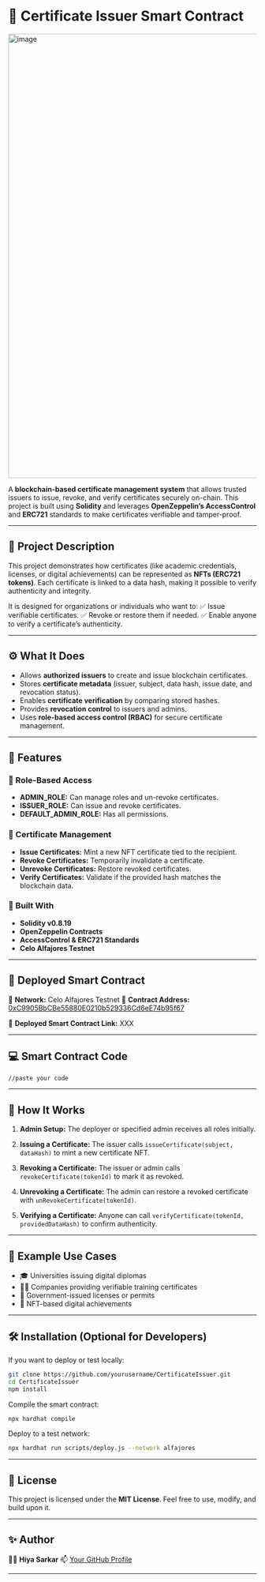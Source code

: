 
# 🧾 Certificate Issuer Smart Contract

<img width="1895" height="900" alt="image" src="https://github.com/user-attachments/assets/0311fe75-a92b-483c-8aac-5b723cb0f5b8" />

A **blockchain-based certificate management system** that allows trusted issuers to issue, revoke, and verify certificates securely on-chain. This project is built using **Solidity** and leverages **OpenZeppelin’s AccessControl** and **ERC721** standards to make certificates verifiable and tamper-proof.

---

## 📘 Project Description

This project demonstrates how certificates (like academic credentials, licenses, or digital achievements) can be represented as **NFTs (ERC721 tokens)**.
Each certificate is linked to a data hash, making it possible to verify authenticity and integrity.

It is designed for organizations or individuals who want to:
✅ Issue verifiable certificates.
✅ Revoke or restore them if needed.
✅ Enable anyone to verify a certificate’s authenticity.

---

## ⚙️ What It Does

* Allows **authorized issuers** to create and issue blockchain certificates.
* Stores **certificate metadata** (issuer, subject, data hash, issue date, and revocation status).
* Enables **certificate verification** by comparing stored hashes.
* Provides **revocation control** to issuers and admins.
* Uses **role-based access control (RBAC)** for secure certificate management.

---

## 🌟 Features

### 🔐 Role-Based Access

* **ADMIN_ROLE:** Can manage roles and un-revoke certificates.
* **ISSUER_ROLE:** Can issue and revoke certificates.
* **DEFAULT_ADMIN_ROLE:** Has all permissions.

### 🪪 Certificate Management

* **Issue Certificates:** Mint a new NFT certificate tied to the recipient.
* **Revoke Certificates:** Temporarily invalidate a certificate.
* **Unrevoke Certificates:** Restore revoked certificates.
* **Verify Certificates:** Validate if the provided hash matches the blockchain data.

### 🧱 Built With

* **Solidity v0.8.19**
* **OpenZeppelin Contracts**
* **AccessControl & ERC721 Standards**
* **Celo Alfajores Testnet**

---

## 🚀 Deployed Smart Contract

🔗 **Network:** Celo Alfajores Testnet
📍 **Contract Address:** [0xC9905BbCBe55880E0210b529336Cd6eE74b95f67](https://celo-alfajores.blockscout.com/address/0xC9905BbCBe55880E0210b529336Cd6eE74b95f67)

🧩 **Deployed Smart Contract Link:** XXX

---

## 💻 Smart Contract Code

```solidity
//paste your code
```

---

## 🧠 How It Works

1. **Admin Setup:**
   The deployer or specified admin receives all roles initially.

2. **Issuing a Certificate:**
   The issuer calls `issueCertificate(subject, dataHash)` to mint a new certificate NFT.

3. **Revoking a Certificate:**
   The issuer or admin calls `revokeCertificate(tokenId)` to mark it as revoked.

4. **Unrevoking a Certificate:**
   The admin can restore a revoked certificate with `unRevokeCertificate(tokenId)`.

5. **Verifying a Certificate:**
   Anyone can call `verifyCertificate(tokenId, providedDataHash)` to confirm authenticity.

---

## 🧩 Example Use Cases

* 🎓 Universities issuing digital diplomas
* 🧑‍💻 Companies providing verifiable training certificates
* 🧾 Government-issued licenses or permits
* 🏅 NFT-based digital achievements

---

## 🛠️ Installation (Optional for Developers)

If you want to deploy or test locally:

```bash
git clone https://github.com/yourusername/CertificateIssuer.git
cd CertificateIssuer
npm install
```

Compile the smart contract:

```bash
npx hardhat compile
```

Deploy to a test network:

```bash
npx hardhat run scripts/deploy.js --network alfajores
```

---

## 📜 License

This project is licensed under the **MIT License**.
Feel free to use, modify, and build upon it.

---

## ✨ Author

👩‍💻 **Hiya Sarkar**
📫 [Your GitHub Profile](https://github.com/hiyasarkar)

---

